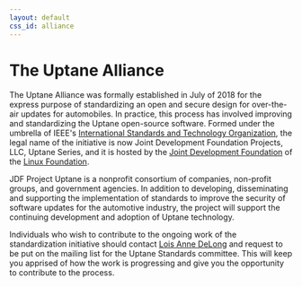 ```yaml
---
layout: default
css_id: alliance
---
```



# The Uptane Alliance

The Uptane Alliance was formally established in July of 2018 for the express
purpose of standardizing an open and secure design for over-the-air updates
for automobiles.  In practice, this process has involved improving and
standardizing the Uptane open-source software. Formed under the umbrella of
IEEE's [International Standards and Technology Organization](https://ieee-isto.org/), the legal name of the initiative is now Joint Development Foundation Projects, LLC, Uptane Series, and it is hosted by
the [Joint Development Foundation](http://www.jointdevelopment.org/) of the [Linux Foundation](https://www.linuxfoundation.org/). 

JDF Project Uptane is a nonprofit consortium of companies, non-profit groups, and government agencies.
In addition to developing, disseminating and supporting the implementation of
standards to improve the security of software updates for the automotive industry,
the project will support the continuing development and adoption of Uptane technology.

Individuals who wish to contribute to the ongoing work of the standardization initiative should
contact [Lois Anne DeLong](mailto:lad278@nyu.edu) and request to be put on the mailing list for
the Uptane Standards committee. This will keep you apprised of how the work is
progressing and give you the opportunity to contribute to the process.


